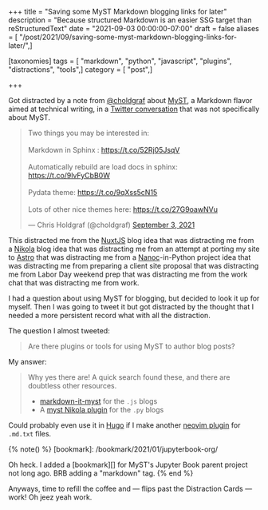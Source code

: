 +++
title = "Saving some MyST Markdown blogging links for later"
description = "Because structured Markdown is an easier SSG target than reStructuredText"
date = "2021-09-03 00:00:00-07:00"
draft = false
aliases = [ "/post/2021/09/saving-some-myst-markdown-blogging-links-for-later/",]

[taxonomies]
tags = [ "markdown", "python", "javascript", "plugins", "distractions", "tools",]
category = [ "post",]

+++

Got distracted by a note from [@choldgraf][choldgraf] about [MyST][myst], a Markdown flavor
aimed at technical writing, in a [Twitter conversation][tweet-thread] that was not
specifically about MyST.

<blockquote class="twitter-tweet"><p lang="en" dir="ltr">Two things you may be interested in:<br><br>Markdown in Sphinx : <a href="https://t.co/52Rj05JsqV">https://t.co/52Rj05JsqV</a><br><br>Automatically rebuild are load docs in sphinx: <a href="https://t.co/9lvFyCbB0W">https://t.co/9lvFyCbB0W</a><br><br>Pydata theme: <a href="https://t.co/9qXss5cN15">https://t.co/9qXss5cN15</a><br><br>Lots of other nice themes here: <a href="https://t.co/27G9oawNVu">https://t.co/27G9oawNVu</a></p>&mdash; Chris Holdgraf (@choldgraf) <a href="https://twitter.com/choldgraf/status/1433802076438482949?ref_src=twsrc%5Etfw">September 3, 2021</a></blockquote> <script async src="https://platform.twitter.com/widgets.js" charset="utf-8"></script>

This distracted me from the [NuxtJS][nuxtjs] blog idea that was distracting me from a
[Nikola][nikola] blog idea that was distracting me from an attempt at porting my
site to [Astro][astro] that was distracting me from a [Nanoc][nanoc]-in-Python project
idea that was distracting me from preparing a client site proposal that was
distracting me from Labor Day weekend prep that was distracting me from the
work chat that was distracting me from work.

I had a question about using MyST for blogging, but decided to look it up for
myself. Then I was going to tweet it but got distracted by the thought that I
needed a more persistent record what with all the distraction.

The question I almost tweeted:

> Are there plugins or tools for using MyST to author blog posts?

My answer:

> Why yes there are! A quick search found these, and there are doubtless
> other resources.
>
> - [markdown-it-myst][] for the `.js` blogs
> - A [myst Nikola plugin][myst-nikola-plugin] for the `.py` blogs

Could probably even use it in [Hugo][hugo] if I make another [neovim plugin][neovim-plugin] for
`.md.txt` files.

{% note() %}
[bookmark]: /bookmark/2021/01/jupyterbook-org/

Oh heck. I added a [bookmark][] for MyST's Jupyter Book parent project not long
ago.  BRB adding a "markdown" tag.
{% end %}

Anyways, time to refill the coffee and — flips past the Distraction Cards
— work! Oh jeez yeah work.

[tweet-thread]: https://twitter.com/willmcgugan/status/1433735471323099139
[choldgraf]: https://twitter.com/choldgraf
[myst]: https://myst-parser.readthedocs.io/en/latest/
[nuxtjs]: https://nuxtjs.org/
[nikola]: /tags/nikola
[nanoc]: https://nanoc.app
[astro]: https://astro.build
[markdown-it-myst]: https://github.com/executablebooks/markdown-it-myst
[myst-nikola-plugin]: https://plugins.getnikola.com/v8/myst/
[hugo]: /tags/hugo
[neovim-plugin]: /post/2021/08/trying-a-thing-with-neovim